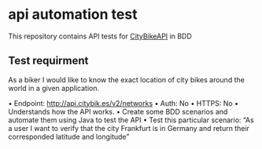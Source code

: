# api automation test

This repository contains API tests for [CityBikeAPI](http://api.citybik.es/v2/) in BDD

## Test requirment

As a biker I would like to know the exact location of city bikes around the world in a given application.

•             Endpoint: http://api.citybik.es/v2/networks
•             Auth: No
•             HTTPS: No
•             Understands how the API works.
•             Create some BDD scenarios and automate them using Java to test the API
•             Test this particular scenario: “As a user I want to verify that the city Frankfurt is in Germany and return their corresponded latitude and longitude”